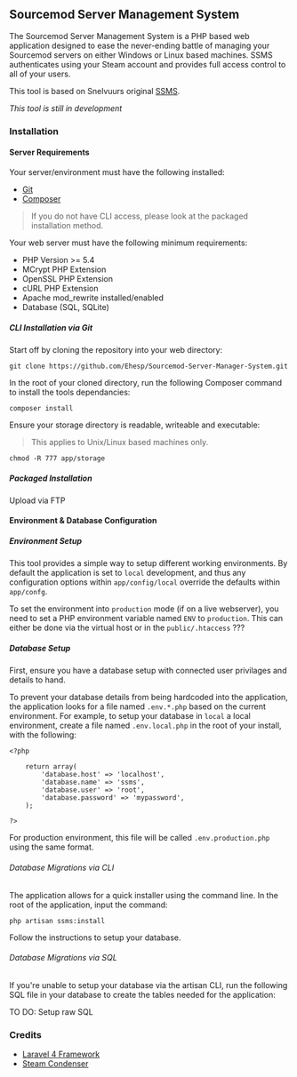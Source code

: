 ## Sourcemod Server Management System

The Sourcemod Server Management System is a PHP based web application designed to ease the never-ending battle of managing your Sourcemod servers on either Windows or Linux based machines.  SSMS authenticates using your Steam account and provides full access control to all of your users.

This tool is based on Snelvuurs original [SSMS](https://github.com/Snelvuur/SSMS).

*This tool is still in development*

### Installation

#### Server Requirements

Your server/environment must have the following installed:

- [Git](http://git-scm.com/)
- [Composer](https://getcomposer.org/download/)

> If you do not have CLI access, please look at the packaged installation method.

Your web server must have the following minimum requirements:

- PHP Version >= 5.4
- MCrypt PHP Extension
- OpenSSL PHP Extension
- cURL PHP Extension
- Apache mod_rewrite installed/enabled
- Database (SQL, SQLite)

##### CLI Installation via Git

Start off by cloning the repository into your web directory:

`git clone https://github.com/Ehesp/Sourcemod-Server-Manager-System.git`

In the root of your cloned directory, run the following Composer command to install the tools dependancies:

`composer install`

Ensure your storage directory is readable, writeable and executable:
> This applies to Unix/Linux based machines only.

`chmod -R 777 app/storage`

##### Packaged Installation

Upload via FTP

#### Environment & Database Configuration

##### Environment Setup

This tool provides a simple way to setup different working environments. By default the application is set to `local` development, and thus any configuration options within `app/config/local` override the defaults within `app/confg`.

To set the environment into `production` mode (if on a live webserver), you need to set a PHP environment variable named `ENV` to `production`. This can either be done via the virtual host or in the `public/.htaccess` ???

##### Database Setup

First, ensure you have a database setup with connected user privilages and details to hand.

To prevent your database details from being hardcoded into the application, the application looks for a file named `.env.*.php` based on the current environment. For example, to setup your database in `local` a local environment, create a file named `.env.local.php` in the root of your install, with the following:

~~~
<?php

	return array(
	    'database.host' => 'localhost',
	    'database.name' => 'ssms',
	    'database.user' => 'root',
	    'database.password' => 'mypassword',
	);

?>
~~~

For production environment, this file will be called `.env.production.php` using the same format.

###### Database Migrations via CLI

The application allows for a quick installer using the command line. In the root of the application, input the command:

`php artisan ssms:install`

Follow the instructions to setup your database.

###### Database Migrations via SQL

If you're unable to setup your database via the artisan CLI, run the following SQL file in your database to create the tables needed for the application:

TO DO: Setup raw SQL

### Credits

- [Laravel 4 Framework](https://github.com/laravel/laravel)
- [Steam Condenser](https://github.com/koraktor/steam-condenser)
